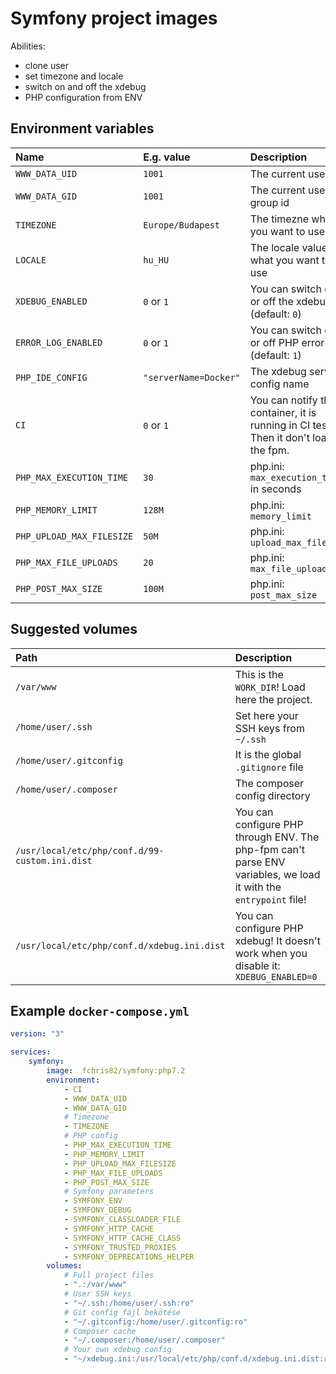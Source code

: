 Symfony project images
======================

Abilities:
- clone user
- set timezone and locale
- switch on and off the xdebug
- PHP configuration from ENV

## Environment variables

| Name | E.g. value | Description |
|:---- |:----- |:---- |
| `WWW_DATA_UID` | `1001` | The current user id |
| `WWW_DATA_GID` | `1001` | The current user group id |
| `TIMEZONE` | `Europe/Budapest` | The timezne what you want to use |
| `LOCALE` | `hu_HU` | The locale value what you want to use |
| `XDEBUG_ENABLED` | `0` or `1` | You can switch on or off the xdebug (default: `0`) |
| `ERROR_LOG_ENABLED` | `0` or `1` | You can switch on or off PHP error log (default: `1`) |
| `PHP_IDE_CONFIG` | `"serverName=Docker"` | The xdebug server config name |
| `CI` | `0` or `1` | You can notify the container, it is running in CI test. Then it don't load the fpm. |
| `PHP_MAX_EXECUTION_TIME` | `30` | php.ini: `max_execution_time` in seconds |
| `PHP_MEMORY_LIMIT` | `128M` | php.ini: `memory_limit` |
| `PHP_UPLOAD_MAX_FILESIZE` | `50M` | php.ini: `upload_max_filesize` |
| `PHP_MAX_FILE_UPLOADS` | `20` | php.ini: `max_file_uploads` |
| `PHP_POST_MAX_SIZE` | `100M` | php.ini: `post_max_size` |
 
## Suggested volumes

| Path | Description |
|:---- |:----- |
| `/var/www` | This is the `WORK_DIR`! Load here the project. |
| `/home/user/.ssh` | Set here your SSH keys from `~/.ssh` |
| `/home/user/.gitconfig` | It is the global `.gitignore` file |
| `/home/user/.composer` | The composer config directory |
| `/usr/local/etc/php/conf.d/99-custom.ini.dist` | You can configure PHP through ENV. The php-fpm can't parse ENV variables, we load it with the `entrypoint` file! |
| `/usr/local/etc/php/conf.d/xdebug.ini.dist` | You can configure PHP xdebug! It doesn't work when you disable it: `XDEBUG_ENABLED=0` |

## Example `docker-compose.yml`

```yaml
version: "3"

services:
    symfony:
        image:  fchris82/symfony:php7.2
        environment:
            - CI
            - WWW_DATA_UID
            - WWW_DATA_GID
            # Timezone
            - TIMEZONE
            # PHP config
            - PHP_MAX_EXECUTION_TIME
            - PHP_MEMORY_LIMIT
            - PHP_UPLOAD_MAX_FILESIZE
            - PHP_MAX_FILE_UPLOADS
            - PHP_POST_MAX_SIZE
            # Symfony parameters
            - SYMFONY_ENV
            - SYMFONY_DEBUG
            - SYMFONY_CLASSLOADER_FILE
            - SYMFONY_HTTP_CACHE
            - SYMFONY_HTTP_CACHE_CLASS
            - SYMFONY_TRUSTED_PROXIES
            - SYMFONY_DEPRECATIONS_HELPER
        volumes:
            # Full project files
            - ".:/var/www"
            # User SSH keys
            - "~/.ssh:/home/user/.ssh:ro"
            # Git config fájl bekötése
            - "~/.gitconfig:/home/user/.gitconfig:ro"
            # Composer cache
            - "~/.composer:/home/user/.composer"
            # Your own xdebug config
            - "~/xdebug.ini:/usr/local/etc/php/conf.d/xdebug.ini.dist:ro"
```
